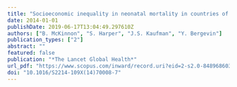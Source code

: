 ```yaml
---
title: "Socioeconomic inequality in neonatal mortality in countries of low and middle income: A multicountry analysis"
date: 2014-01-01
publishDate: 2019-06-17T13:04:49.297610Z
authors: ["B. McKinnon", "S. Harper", "J.S. Kaufman", "Y. Bergevin"]
publication_types: ["2"]
abstract: ""
featured: false
publication: "*The Lancet Global Health*"
url_pdf: "https://www.scopus.com/inward/record.uri?eid=2-s2.0-84896860385&doi=10.1016%2fS2214-109X%2814%2970008-7&partnerID=40&md5=d6e70d6bff4f5ee0d73a236446278761"
doi: "10.1016/S2214-109X(14)70008-7"
---
```


